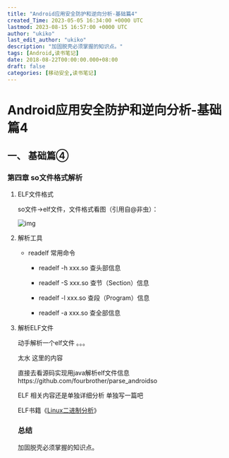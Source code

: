 ```yaml
---
title: "Android应用安全防护和逆向分析-基础篇4"
created_Time: 2023-05-05 16:34:00 +0000 UTC
lastmod: 2023-08-15 16:57:00 +0000 UTC
author: "ukiko"
last_edit_author: "ukiko"
description: "加固脱壳必须掌握的知识点。"
tags: [Android,读书笔记]
date: 2018-08-22T00:00:00.000+08:00
draft: false
categories: [移动安全,读书笔记]
---
```


# Android应用安全防护和逆向分析-基础篇4

## 一、 基础篇④

### 第四章 so文件格式解析

1. ELF文件格式

	so文件->elf文件，文件格式看图（引用自@非虫）：

	![img](http://my-md-1253484710.coscd.myqcloud.com/elf_feichong.png)



1. 解析工具

	- readelf 常用命令
	
		- readelf -h xxx.so 查头部信息
	
		- readelf -S xxx.so 查节（Section）信息
	
		- readelf -l xxx.so 查段（Program）信息
	
		- readelf -a xxx.so 查全部信息
	
	



1. 解析ELF文件

	动手解析一个elf文件 。。。

	太水 这里的内容

	直接去看源码实现用java解析elf文件信息https://github.com/fourbrother/parse_androidso

	ELF 相关内容还是单独详细分析 单独写一篇吧

	ELF书籍《[Linux二进制分析](https://item.jd.com/12240585.html)》

	### 总结

	加固脱壳必须掌握的知识点。



